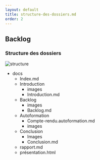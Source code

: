 ```yaml
---
layout: default
title: structure-des-dossiers.md
order: 2
---
```

<!--  -->

## Backlog

<!-- new slide -->

### Structure des dossiers

![structure]({{site.baseurl}}/docs/backlog/images/structer.jpg)

<!-- note -->
- docs
  - Index.md
  - Introduction
    - images
    - Introduction.md
  - Backlog
    - images
    - Backlog.md
  - Autoformation 
    - Compte-rendu.autoformation.md
    - images 
  - Conclusion
    - Images
    - Conclusion.md
  -  rapport.md
  -  présentation.html

<!-- new slide -->